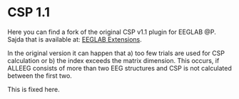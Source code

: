 # CSP 1.1
Here you can find a fork of the original CSP v1.1 plugin for EEGLAB @P. Sajda that is available at: [EEGLAB Extensions](https://sccn.ucsd.edu/wiki/EEGLAB_Extensions).

In the original version it can happen that a) too few trials are used for CSP calculation or b) the index exceeds the matrix dimension. This occurs, if ALLEEG consists of more than two EEG structures and CSP is not calculated between the first two.

This is fixed here.
